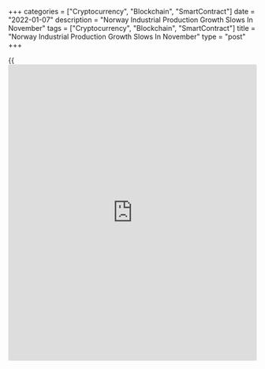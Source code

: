 +++
categories = ["Cryptocurrency", "Blockchain", "SmartContract"]
date = "2022-01-07"
description = "Norway Industrial Production Growth Slows In November"
tags = ["Cryptocurrency", "Blockchain", "SmartContract"]
title = "Norway Industrial Production Growth Slows In November"
type = "post"
+++

{{<iframe id="large-banner" src="https://www.bounty.group/#slide=16.0" width="100%" height="600" scrolling="no" style="border: 0px solid rgb(216, 221, 230); border-radius: 3px;">}}

Norway's industrial production grew at a softer pace in November,
figures from Statistics Norway showed on Friday.

Industrial production increased 2.3 percent year-on-year in November,
after a 6.9 percent growth in October.

Manufacturing output rose 0.4 percent annually in November, after a 1.9
percent increase in October.

Production in electricity, gas and steam increased 8.0 percent, while
mining and quarrying output fell 19.6 percent.

Among the main industrial groupings, production of intermediate goods
increased 0.5 percent yearly in November. Production of consumer goods
grew 3.3 percent and energy goods rose 0.8 percent.

Meanwhile, production in capital goods fell 1.4 percent.

Durable consumer goods production increased 6.1 percent and production
of non-durable goods rose 2.9 percent.

On a month-on-month basis, industrial production declined 3.0 percent in
November, following a 5.3 percent fall in the preceding month.

For comments and feedback [contact](https://www.playgroundfx.com/contact/): editorial@rtt[news](https://www.letsplayfx.com/blog/forex-news-website/).com

[Economic News][1]

 **What parts of the world are seeing the best (and worst) economic
performances lately? Click[here][2] to check out our [Econ Scorecard][2]
and find out! See up-to-the-moment [ranking](https://www.playgroundfx.com/blog/crypto-exchange-ranking/)s for the best and worst
performers in [GDP][2], [unemployment rate][3], [inflation][4] and much
more.**

   1. www.rtt[news](https://www.letsplayfx.com/blog/forex-news-website/).com/Content/EconomicNews.aspx
   2. www.rtt[news](https://www.letsplayfx.com/blog/forex-news-website/).com/economic-scorecard/world-rank/GDP/highest-performance.aspx
   3. www.rtt[news](https://www.letsplayfx.com/blog/forex-news-website/).com/economic-scorecard/world-rank/unemployment-rate/lowest-performance.aspx
   4. www.rtt[news](https://www.letsplayfx.com/blog/forex-news-website/).com/economic-scorecard/world-rank/CPI/highest-performance.aspx